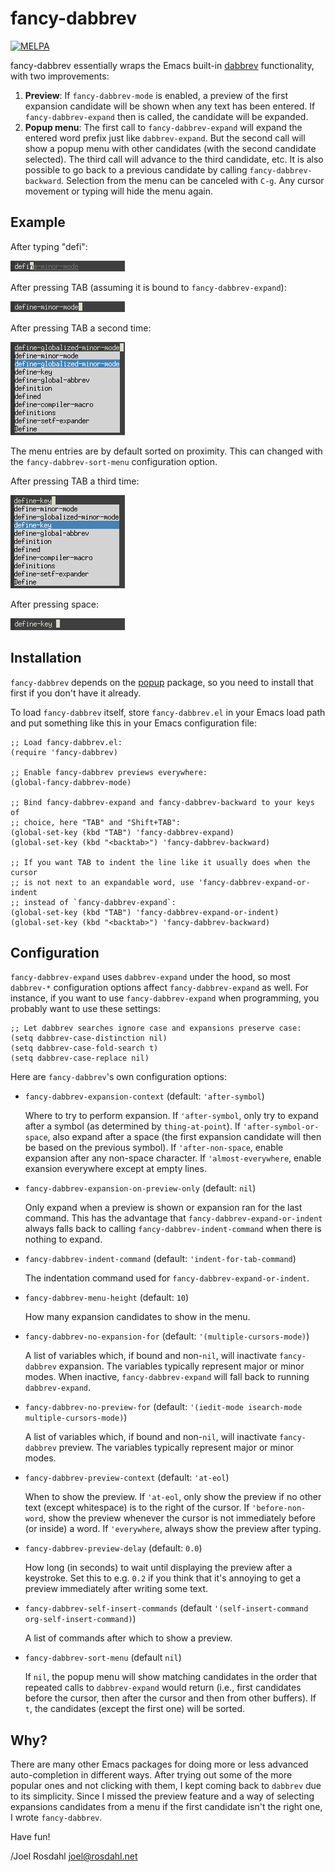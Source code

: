fancy-dabbrev
=============

[![MELPA](https://melpa.org/packages/fancy-dabbrev-badge.svg)](https://melpa.org/#/fancy-dabbrev)

fancy-dabbrev essentially wraps the Emacs built-in [dabbrev] functionality,
with two improvements:

1. **Preview**: If `fancy-dabbrev-mode` is enabled, a preview of the first
   expansion candidate will be shown when any text has been entered. If
   `fancy-dabbrev-expand` then is called, the candidate will be expanded.
2. **Popup menu**: The first call to `fancy-dabbrev-expand` will expand the
   entered word prefix just like `dabbrev-expand`. But the second call will
   show a popup menu with other candidates (with the second candidate
   selected). The third call will advance to the third candidate, etc. It is
   also possible to go back to a previous candidate by calling
   `fancy-dabbrev-backward`. Selection from the menu can be canceled with
   `C-g`. Any cursor movement or typing will hide the menu again.


Example
-------

After typing "defi":

![Example 1](images/fancy-dabbrev-1.png)

After pressing TAB (assuming it is bound to `fancy-dabbrev-expand`):

![Example 2](images/fancy-dabbrev-2.png)

After pressing TAB a second time:

![Example 3](images/fancy-dabbrev-3.png)

The menu entries are by default sorted on proximity. This can changed with the
`fancy-dabbrev-sort-menu` configuration option.

After pressing TAB a third time:

![Example 4](images/fancy-dabbrev-4.png)

After pressing space:

![Example 5](images/fancy-dabbrev-5.png)


Installation
------------

`fancy-dabbrev` depends on the
[popup](https://github.com/auto-complete/popup-el) package, so you need to
install that first if you don't have it already.

To load `fancy-dabbrev` itself, store `fancy-dabbrev.el` in your Emacs load
path and put something like this in your Emacs configuration file:

```elisp
;; Load fancy-dabbrev.el:
(require 'fancy-dabbrev)

;; Enable fancy-dabbrev previews everywhere:
(global-fancy-dabbrev-mode)

;; Bind fancy-dabbrev-expand and fancy-dabbrev-backward to your keys of
;; choice, here "TAB" and "Shift+TAB":
(global-set-key (kbd "TAB") 'fancy-dabbrev-expand)
(global-set-key (kbd "<backtab>") 'fancy-dabbrev-backward)

;; If you want TAB to indent the line like it usually does when the cursor
;; is not next to an expandable word, use 'fancy-dabbrev-expand-or-indent
;; instead of `fancy-dabbrev-expand`:
(global-set-key (kbd "TAB") 'fancy-dabbrev-expand-or-indent)
(global-set-key (kbd "<backtab>") 'fancy-dabbrev-backward)
```


Configuration
-------------

`fancy-dabbrev-expand` uses `dabbrev-expand` under the hood, so most
`dabbrev-*` configuration options affect `fancy-dabbrev-expand` as well. For
instance, if you want to use `fancy-dabbrev-expand` when programming, you
probably want to use these settings:


```elisp
;; Let dabbrev searches ignore case and expansions preserve case:
(setq dabbrev-case-distinction nil)
(setq dabbrev-case-fold-search t)
(setq dabbrev-case-replace nil)
```

Here are `fancy-dabbrev`'s own configuration options:

* `fancy-dabbrev-expansion-context` (default: `'after-symbol`)

  Where to try to perform expansion. If `'after-symbol`, only try to expand
  after a symbol (as determined by `thing-at-point`). If
  `'after-symbol-or-space`, also expand after a space (the first expansion
  candidate will then be based on the previous symbol). If `'after-non-space`,
  enable expansion after any non-space character. If `'almost-everywhere`,
  enable exansion everywhere except at empty lines.

* `fancy-dabbrev-expansion-on-preview-only` (default: `nil`)

  Only expand when a preview is shown or expansion ran for the last command.
  This has the advantage that `fancy-dabbrev-expand-or-indent` always falls back
  to calling `fancy-dabbrev-indent-command` when there is nothing to expand.

* `fancy-dabbrev-indent-command` (default: `'indent-for-tab-command`)

  The indentation command used for `fancy-dabbrev-expand-or-indent`.

* `fancy-dabbrev-menu-height` (default: `10`)

  How many expansion candidates to show in the menu.

* `fancy-dabbrev-no-expansion-for` (default: `'(multiple-cursors-mode)`)

  A list of variables which, if bound and non-`nil`, will inactivate
  `fancy-dabbrev` expansion. The variables typically represent major or minor
  modes. When inactive, `fancy-dabbrev-expand` will fall back to running
  `dabbrev-expand`.

* `fancy-dabbrev-no-preview-for` (default:
  `'(iedit-mode isearch-mode multiple-cursors-mode)`)

  A list of variables which, if bound and non-`nil`, will inactivate
  `fancy-dabbrev` preview. The variables typically represent major or minor
  modes.

* `fancy-dabbrev-preview-context` (default: `'at-eol`)

  When to show the preview. If `'at-eol`, only show the preview if no other
  text (except whitespace) is to the right of the cursor. If
  `'before-non-word`, show the preview whenever the cursor is not immediately
  before (or inside) a word. If `'everywhere`, always show the preview after
  typing.

* `fancy-dabbrev-preview-delay` (default: `0.0`)

  How long (in seconds) to wait until displaying the preview after a keystroke.
  Set this to e.g. `0.2` if you think that it's annoying to get a preview
  immediately after writing some text.

* `fancy-dabbrev-self-insert-commands` (default `'(self-insert-command
  org-self-insert-command)`)

  A list of commands after which to show a preview.

* `fancy-dabbrev-sort-menu` (default `nil`)

  If `nil`, the popup menu will show matching candidates in the order that
  repeated calls to `dabbrev-expand` would return (i.e., first candidates
  before the cursor, then after the cursor and then from other buffers). If
  `t`, the candidates (except the first one) will be sorted.


Why?
----

There are many other Emacs packages for doing more or less advanced
auto-completion in different ways. After trying out some of the more popular
ones and not clicking with them, I kept coming back to `dabbrev` due to its
simplicity. Since I missed the preview feature and a way of selecting
expansions candidates from a menu if the first candidate isn't the right one, I
wrote `fancy-dabbrev`.

Have fun!

/Joel Rosdahl <joel@rosdahl.net>

[dabbrev]: https://www.gnu.org/software/emacs/manual/html_node/emacs/Dynamic-Abbrevs.html
